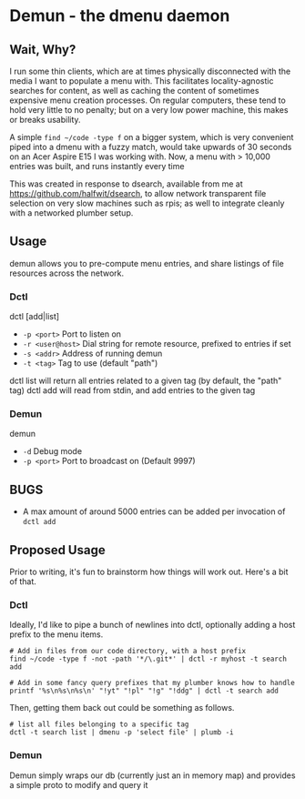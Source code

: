 # Demun - the dmenu daemon

## Wait, Why?

I run some thin clients, which are at times physically disconnected with the media I want to populate a menu with. This facilitates locality-agnostic searches for content, as well as caching the content of sometimes expensive menu creation processes. On regular computers, these tend to hold very little to no penalty; but on a very low power machine, this makes or breaks usability.

A simple `find ~/code -type f` on a bigger system, which is very convenient piped into a dmenu with a fuzzy match, would take upwards of 30 seconds on an Acer Aspire E15 I was working with. Now, a menu with > 10,000 entries was built, and runs instantly every time

This was created in response to dsearch, available from me at https://github.com/halfwit/dsearch, to allow network transparent file selection on very slow machines such as rpis; as well to integrate cleanly with a networked plumber setup.

## Usage

demun allows you to pre-compute menu entries, and share listings of file resources across the network.

### Dctl

dctl [add|list]
- `-p <port>` Port to listen on
- `-r <user@host>` Dial string for remote resource, prefixed to entries if set
- `-s <addr>` Address of running demun
- `-t <tag>` Tag to use (default "path")

dctl list will return all entries related to a given tag (by default, the "path" tag)
dctl add will read from stdin, and add entries to the given tag

### Demun

demun
- `-d` Debug mode
- `-p <port>` Port to broadcast on (Default 9997)

## BUGS

- A max amount of around 5000 entries can be added per invocation of `dctl add`

## Proposed Usage

Prior to writing, it's fun to brainstorm how things will work out. Here's a bit of that.


### Dctl

Ideally, I'd like to pipe a bunch of newlines into dctl, optionally adding a host prefix to 
the menu items. 

```/bin/sh
# Add in files from our code directory, with a host prefix
find ~/code -type f -not -path '*/\.git*' | dctl -r myhost -t search add

# Add in some fancy query prefixes that my plumber knows how to handle 
printf '%s\n%s\n%s\n' "!yt" "!pl" "!g" "!ddg" | dctl -t search add
```

Then, getting them back out could be something as follows.

```/bin/sh
# list all files belonging to a specific tag
dctl -t search list | dmenu -p 'select file' | plumb -i
```

### Demun

Demun simply wraps our db (currently just an in memory map) and provides a simple proto to modify and query it

